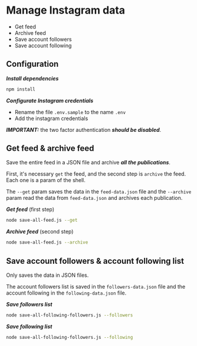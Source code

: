 # Manage Instagram data

- Get feed
- Archive feed
- Save account followers
- Save account following

## Configuration

***Install dependencies***

```bash
npm install
```

***Configurate Instagram credentials***

- Rename the file `.env.sample` to the name `.env`
- Add the instagram credentials

***IMPORTANT:*** the two factor authentication ***should be disabled***.

## Get feed & archive feed

Save the entire feed in a JSON file and archive ***all the publications***.

First, it's necessary `get` the feed, and the second step is `archive` the feed. Each one is a param of the shell.

The `--get` param saves the data in the `feed-data.json` file and the `--archive` param read the data from `feed-data.json` and archives each publication.

***Get feed*** (first step)

```bash
node save-all-feed.js --get
```

***Archive feed*** (second step)

```bash
node save-all-feed.js --archive
```

## Save account followers & account following list

Only saves the data in JSON files.

The account followers list is saved in the `followers-data.json` file and the account following in the `following-data.json` file.

***Save followers list***

```bash
node save-all-following-followers.js --followers
```

***Save following list***

```bash
node save-all-following-followers.js --following
```
